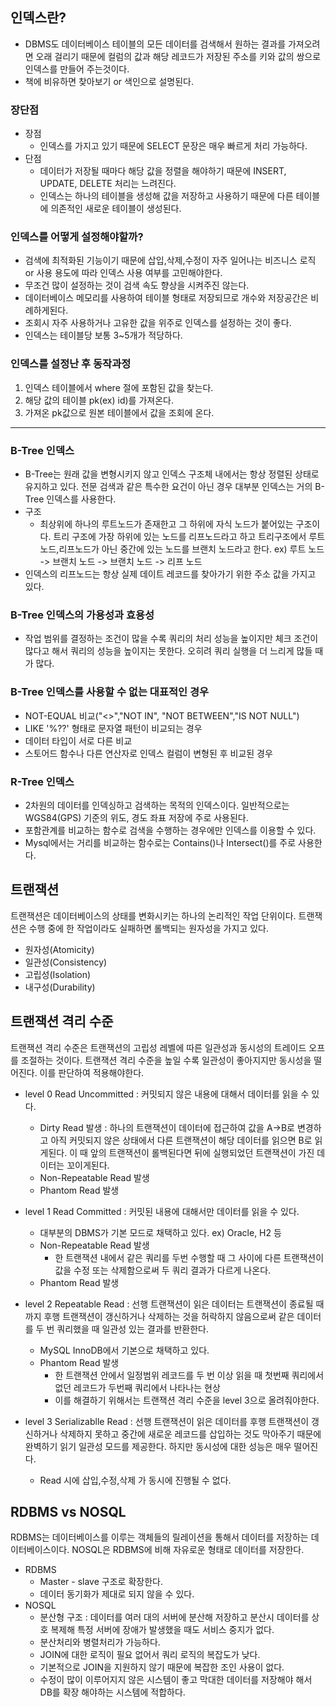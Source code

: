 ## 인덱스란?
- DBMS도 데이터베이스 테이블의 모든 데이터를 검색해서 원하는 결과를 가져오려면 오래 걸리기 때문에 컬럼의 값과 해당 레코드가 저장된 주소를 키와 값의 쌍으로 인덱스를 만들어 주는것이다.
- 책에 비유하면 찾아보기 or 색인으로 설명된다.

### 장단점
- 장점
    - 인덱스를 가지고 있기 때문에 SELECT 문장은 매우 빠르게 처리 가능하다.
- 단점
    - 데이터가 저장될 때마다 해당 값을 정렬을 해야하기 때문에 INSERT, UPDATE, DELETE 처리는 느려진다. 
    - 인덱스는 하나의 테이블을 생성해 값을 저장하고 사용하기 때문에 다른 테이블에 의존적인 새로운 테이블이 생성된다.

### 인덱스를 어떻게 설정해야할까?
- 검색에 최적화된 기능이기 때문에 삽입,삭제,수정이 자주 일어나는 비즈니스 로직 or 사용 용도에 따라 인덱스 사용 여부를 고민해야한다.
- 무조건 많이 설정하는 것이 검색 속도 향상을 시켜주진 않는다.
- 데이터베이스 메모리를 사용하여 테이블 형태로 저장되므로 개수와 저장공간은 비례하게된다.
- 조회시 자주 사용하거나 고유한 값을 위주로 인덱스를 설정하는 것이 좋다.
- 인덱스는 테이블당 보통 3~5개가 적당하다.

### 인덱스를 설정난 후 동작과정
1. 인덱스 테이블에서 where 절에 포함된 값을 찾는다.
2. 해당 값의 테이블 pk(ex) id)를 가져온다.
3. 가져온 pk값으로 원본 테이블에서 값을 조회에 온다.
---

### B-Tree 인덱스
- B-Tree는 원래 값을 변형시키지 않고 인덱스 구조체 내에서는 항상 정렬된 상태로 유지하고 있다. 전문 검색과 같은 특수한 요건이 아닌 경우 대부분 인덱스는 거의 B-Tree 인덱스를 사용한다.
- 구조
    - 최상위에 하나의 루트노드가 존재한고 그 하위에 자식 노드가 붙어있는 구조이다. 트리 구조에 가장 하위에 있는 노드를 리프노드라고 하고 트리구조에서 루트노드,리프노드가 아닌 중간에 있는 노드를 브랜치 노드라고 한다. ex) 루트 노드 -> 브랜치 노드 -> 브랜치 노드 -> 리프 노드
- 인덱스의 리프노드는 항상 실제 데이트 레코드를 찾아가기 위한 주소 값을 가지고 있다.

### B-Tree 인덱스의 가용성과 효용성
- 작업 범위를 결정하는 조건이 많을 수록 쿼리의 처리 성능을 높이지만 체크 조건이 많다고 해서 쿼리의 성능을 높이지는 못한다. 오히려 쿼리 실행을 더 느리게 많들 때가 많다.

### B-Tree 인덱스를 사용할 수 없는 대표적인 경우
- NOT-EQUAL 비교("<>","NOT IN", "NOT BETWEEN","IS NOT NULL")
- LIKE '%??' 형태로 문자열 패턴이 비교되는 경우
- 데이터 타입이 서로 다른 비교
- 스토어드 함수나 다른 연산자로 인덱스 컬럼이 변형된 후 비교된 경우

### R-Tree 인덱스
- 2차원의 데이터를 인덱싱하고 검색하는 목적의 인덱스이다. 일반적으로는 WGS84(GPS) 기준의 위도, 경도 좌표 저장에 주로 사용된다. 
- 포함관계를 비교하는 함수로 검색을 수행하는 경우에만 인덱스를 이용할 수 있다.
- Mysql에서는 거리를 비교하는 함수로는 Contains()나 Intersect()를 주로 사용한다.

## 트랜잭션
트랜잭션은 데이터베이스의 상태를 변화시키는 하나의 논리적인 작업 단위이다. 트랜잭션은 수행 중에 한 작업이라도 실패하면 롤백되는 원자성을 가지고 있다.
- 원자성(Atomicity)
- 일관성(Consistency)
- 고립성(Isolation)
- 내구성(Durability)

## 트랜잭션 격리 수준
트랜잭션 격리 수준은 트랜잭션의 고립성 레벨에 따른 일관성과 동시성의 트레이드 오프를 조절하는 것이다.
트랜잭션 격리 수준을 높일 수록 일관성이 좋아지지만 동시성을 떨어진다. 이를 판단하여 적용해야한다.

- level 0 Read Uncommitted : 커밋되지 않은 내용에 대해서 데이터를 읽을 수 있다.
    - Dirty Read 발생 : 하나의 트랜잭션이 데이터에 접근하여 값을 A->B로 변경하고 아직 커밋되지 않은 상태에서 다른 트랜잭션이 해당 데이터를 읽으면 B로 읽게된다. 이 때 앞의 트랜잭션이 롤백된다면 뒤에 실행되었던 트랜잭션이 가진 데이터는 꼬이게된다.
    - Non-Repeatable Read 발생
    - Phantom Read 발생

- level 1 Read Committed : 커밋된 내용에 대해서만 데이터를 읽을 수 있다.
    - 대부분의 DBMS가 기본 모드로 채택하고 있다. ex) Oracle, H2 등
    - Non-Repeatable Read 발생 
        - 한 트랜잭션 내에서 같은 쿼리를 두번 수행할 때 그 사이에 다른 트랜잭션이 값을 수정 또는 삭제함으로써 두 쿼리 결과가 다르게 나온다.
    - Phantom Read 발생

- level 2 Repeatable Read : 선행 트랜잭션이 읽은 데이터는 트랜잭션이 종료될 때까지 후행 트랜잭션이 갱신하거나 삭제하는 것을 허락하지 않음으로써 같은 데이터를 두 번 쿼리했을 때 일관성 있는 결과를 반환한다.
    - MySQL InnoDB에서 기본으로 채택하고 있다.
    - Phantom Read 발생
        - 한 트랜잭션 안에서 일정범위 레코드를 두 번 이상 읽을 때 첫번째 쿼리에서 없던 레코드가 두번째 쿼리에서 나타나는 현상
        - 이를 해결하기 위해서는 트랜잭션 격리 수준을 level 3으로 올려줘야한다.

- level 3 Serializablle Read : 선행 트랜잭션이 읽은 데이터를 후행 트랜잭션이 갱신하거나 삭제하지 못하고 중간에 새로운 레코드를 삽입하는 것도 막아주기 때문에 완벽하기 읽기 일관성 모드를 제공한다. 하지만 동시성에 대한 성능은 매우 떨어진다.
    - Read 시에 삽입,수정,삭제 가 동시에 진행될 수 없다.

## RDBMS vs NOSQL
RDBMS는 데이터베이스를 이루는 객체들의 릴레이션을 통해서 데이터를 저장하는 데이터베이스이다. NOSQL은 RDBMS에 비해 자유로운 형태로 데이터를 저장한다. 
- RDBMS
    - Master - slave 구조로 확장한다.
    - 데이터 동기화가 제대로 되지 않을 수 있다.
- NOSQL
    - 분산형 구조 : 데이터를 여러 대의 서버에 분산해 저장하고 분산시 데이터를 상호 복제해 특정 서버에 장애가 발생했을 때도 서비스 중지가 없다.
    - 분산처리와 병렬처리가 가능하다.
    - JOIN에 대한 로직이 필요 없어서 쿼리 로직의 복잡도가 낮다.
    - 기본적으로 JOIN을 지원하지 않기 때문에 복잡한 조인 사용이 없다.
    - 수정이 많이 이루어지지 않은 시스템이 좋고 막대한 데이터를 저장해야 해서 DB를 확장 해야하는 시스템에 적합하다.